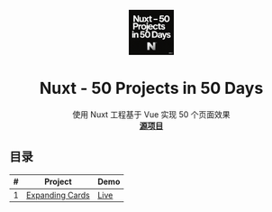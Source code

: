 <!-- PROJECT LOGO -->
<br />
<div align="center">
<img src="images/logo.png" alt="Logo" width="80" height="80">
<h1 align="center">Nuxt - 50 Projects in 50 Days</h1>

  <p align="center">
    使用 Nuxt 工程基于 Vue 实现 50 个页面效果
    <br />
    <a href="https://github.com/bradtraversy/50projects50days"><strong>源项目</strong></a>
  </p>
</div>


## 目录
| # | Project                                       | Demo     |
|---|-----------------------------------------------|----------|
| 1 | [Expanding Cards](https://github.com/Chengyunlai/Nuxt-50-Projects-in-50-Days/tree/master/pages/expanding-cards) | [Live]() |
